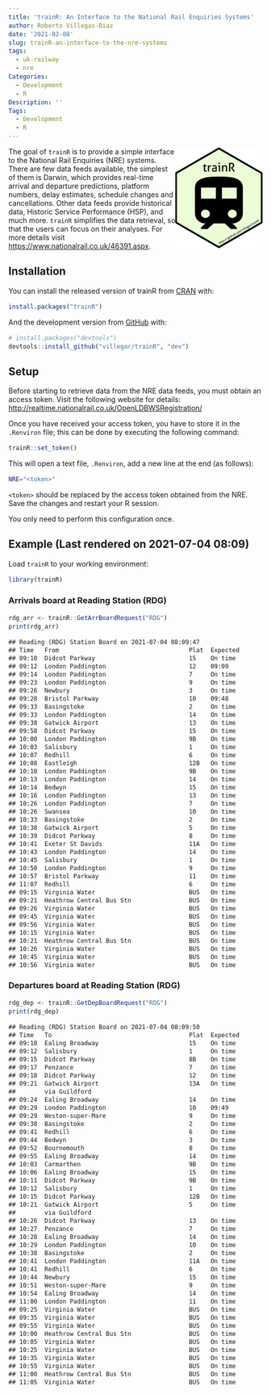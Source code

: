 ```yaml
---
title: 'trainR: An Interface to the National Rail Enquiries Systems'
author: Roberto Villegas-Diaz
date: '2021-02-08'
slug: trainR-an-interface-to-the-nre-systems
tags:
  - uk-railway
  - nre
Categories:
  - Development
  - R
Description: ''
Tags:
  - Development
  - R
---
```


<img src="https://raw.githubusercontent.com/villegar/trainR/main/inst/images/logo.png" alt="logo" align="right" height=200px/>

The goal of `trainR` is to provide a simple interface to the 
National Rail Enquiries (NRE) systems. There are few data feeds 
available, the simplest of them is Darwin, which provides real-time 
arrival and departure predictions, platform numbers, delay estimates, 
schedule changes and cancellations. Other data feeds provide historical 
data, Historic Service Performance (HSP), and much more. `trainR` 
simplifies the data retrieval, so that the users can focus on their 
analyses. For more details visit 
https://www.nationalrail.co.uk/46391.aspx.

## Installation

You can install the released version of trainR from [CRAN](https://CRAN.R-project.org) with:

``` r
install.packages("trainR")
```

And the development version from [GitHub](https://github.com/) with:

``` r
# install.packages("devtools")
devtools::install_github("villegar/trainR", "dev")
```

## Setup
Before starting to retrieve data from the NRE data feeds, you must obtain an access token. 
Visit the following website for details: http://realtime.nationalrail.co.uk/OpenLDBWSRegistration/

Once you have received your access token, you have to store it in the `.Renviron` file; this can be 
done by executing the following command:


```r
trainR::set_token()
```

This will open a text file, `.Renviron`, add a new line at the end (as follows):

```bash
NRE="<token>"
```

`<token>` should be replaced by the access token obtained from the NRE. Save the changes and restart 
your R session.

You only need to perform this configuration once.

## Example (Last rendered on 2021-07-04 08:09)

Load `trainR` to your working environment:

```r
library(trainR)
```

### Arrivals board at Reading Station (RDG)


```r
rdg_arr <- trainR::GetArrBoardRequest("RDG")
print(rdg_arr)
```

```
## Reading (RDG) Station Board on 2021-07-04 08:09:47
## Time   From                                    Plat  Expected
## 09:10  Didcot Parkway                          15    On time
## 09:12  London Paddington                       12    09:09
## 09:14  London Paddington                       7     On time
## 09:23  London Paddington                       9     On time
## 09:26  Newbury                                 3     On time
## 09:28  Bristol Parkway                         10    09:48
## 09:33  Basingstoke                             2     On time
## 09:33  London Paddington                       14    On time
## 09:38  Gatwick Airport                         13    On time
## 09:58  Didcot Parkway                          15    On time
## 10:00  London Paddington                       9B    On time
## 10:03  Salisbury                               1     On time
## 10:07  Redhill                                 6     On time
## 10:08  Eastleigh                               12B   On time
## 10:10  London Paddington                       9B    On time
## 10:13  London Paddington                       14    On time
## 10:14  Bedwyn                                  15    On time
## 10:16  London Paddington                       13    On time
## 10:26  London Paddington                       7     On time
## 10:26  Swansea                                 10    On time
## 10:33  Basingstoke                             2     On time
## 10:38  Gatwick Airport                         5     On time
## 10:39  Didcot Parkway                          8     On time
## 10:41  Exeter St Davids                        11A   On time
## 10:43  London Paddington                       14    On time
## 10:45  Salisbury                               1     On time
## 10:50  London Paddington                       9     On time
## 10:57  Bristol Parkway                         11    On time
## 11:07  Redhill                                 6     On time
## 09:15  Virginia Water                          BUS   On time
## 09:21  Heathrow Central Bus Stn                BUS   On time
## 09:26  Virginia Water                          BUS   On time
## 09:45  Virginia Water                          BUS   On time
## 09:56  Virginia Water                          BUS   On time
## 10:15  Virginia Water                          BUS   On time
## 10:21  Heathrow Central Bus Stn                BUS   On time
## 10:26  Virginia Water                          BUS   On time
## 10:45  Virginia Water                          BUS   On time
## 10:56  Virginia Water                          BUS   On time
```

### Departures board at Reading Station (RDG)


```r
rdg_dep <- trainR::GetDepBoardRequest("RDG")
print(rdg_dep)
```

```
## Reading (RDG) Station Board on 2021-07-04 08:09:50
## Time   To                                      Plat  Expected
## 09:10  Ealing Broadway                         15    On time
## 09:12  Salisbury                               1     On time
## 09:15  Didcot Parkway                          8B    On time
## 09:17  Penzance                                7     On time
## 09:18  Didcot Parkway                          12    On time
## 09:21  Gatwick Airport                         13A   On time
##        via Guildford                           
## 09:24  Ealing Broadway                         14    On time
## 09:29  London Paddington                       10    09:49
## 09:29  Weston-super-Mare                       9     On time
## 09:38  Basingstoke                             2     On time
## 09:41  Redhill                                 6     On time
## 09:44  Bedwyn                                  3     On time
## 09:52  Bournemouth                             8     On time
## 09:55  Ealing Broadway                         14    On time
## 10:03  Carmarthen                              9B    On time
## 10:06  Ealing Broadway                         15    On time
## 10:11  Didcot Parkway                          9B    On time
## 10:12  Salisbury                               1     On time
## 10:15  Didcot Parkway                          12B   On time
## 10:21  Gatwick Airport                         5     On time
##        via Guildford                           
## 10:26  Didcot Parkway                          13    On time
## 10:27  Penzance                                7     On time
## 10:28  Ealing Broadway                         14    On time
## 10:29  London Paddington                       10    On time
## 10:38  Basingstoke                             2     On time
## 10:41  London Paddington                       11A   On time
## 10:41  Redhill                                 6     On time
## 10:44  Newbury                                 15    On time
## 10:51  Weston-super-Mare                       9     On time
## 10:54  Ealing Broadway                         14    On time
## 11:00  London Paddington                       11    On time
## 09:25  Virginia Water                          BUS   On time
## 09:35  Virginia Water                          BUS   On time
## 09:55  Virginia Water                          BUS   On time
## 10:00  Heathrow Central Bus Stn                BUS   On time
## 10:05  Virginia Water                          BUS   On time
## 10:25  Virginia Water                          BUS   On time
## 10:35  Virginia Water                          BUS   On time
## 10:55  Virginia Water                          BUS   On time
## 11:00  Heathrow Central Bus Stn                BUS   On time
## 11:05  Virginia Water                          BUS   On time
```
